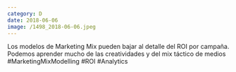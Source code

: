 ```yaml
--- 
category: D 
date: 2018-06-06 
image: /1498_2018-06-06.jpeg 
--- 
```


Los modelos de Marketing Mix pueden bajar al detalle del ROI por campaña. Podemos aprender mucho de las creatividades y del mix táctico de medios #MarketingMixModelling #ROI #Analytics